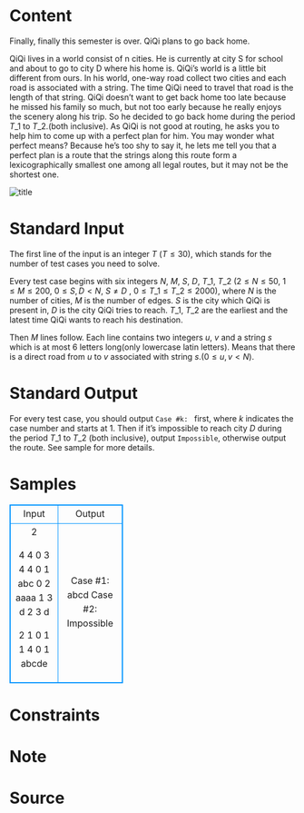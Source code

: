 
# Content

Finally, finally this semester is over. QiQi plans to go back home.

QiQi lives in a world consist of n cities. He is currently at city S for school and about to go to city D where his home is. QiQi’s world is a little bit different from ours. In his world, one-way road collect two cities and each road is associated with a string. The time QiQi need to travel that road is the length of that string. QiQi doesn’t want to get back home too late because he missed his family so much, but not too early because he really enjoys the scenery along his trip. So he decided to go back home during the period $T\_1$ to $T\_2$.(both inclusive). As QiQi is not good at routing, he asks you to help him to come up with a perfect plan for him. You may wonder what perfect means? Because he’s too shy to say it, he lets me tell you that a perfect plan is a route that the strings along this route form a lexicographically smallest one among all legal routes, but it may not be the shortest one.

![title](/source/lutece/going-back-home/img/aHR0cHM6Ly9hY20udWVzdGMuZWR1LmNuL21lZGlhL2ltYWdlL3Byb2JsZW0vMzY2LzIwMTQwNDExMTQxMDU0Njg5MzQucG5n.png)

# Standard Input

The first line of the input is an integer $T$ ($T\leq 30$), which stands for the number of test cases you need to solve.

Every test case begins with six integers $N$, $M$, $S$, $D$, $T\_1$, $T\_2$ ($2\leq N\leq 50$, $1\leq M\leq 200$, $0\leq S, D < N$, $S\neq D$ , $0\leq T\_1\leq T\_2\leq 2000$), where $N$ is the number of cities, $M$ is the number of edges. $S$ is the city which QiQi is present in, $D$ is the city QiQi tries to reach. $T\_1$, $T\_2$ are the earliest and the latest time QiQi wants to reach his destination.

Then $M$ lines follow. Each line contains two integers $u$, $v$ and a string $s$ which is at most $6$ letters long(only lowercase latin letters). Means that there is a direct road from $u$ to $v$ associated with string $s$.($0\leq u, v < N$).

# Standard Output

For every test case, you should output `Case #k: ` first, where $k$ indicates the case number and starts at $1$. Then if it’s impossible to reach city $D$ during the period $T\_1$ to $T\_2$ (both inclusive), output `Impossible`, otherwise output the route. See sample for more details.

# Samples

<style>
        table,table tr th, table tr td { border:1px solid #0094ff; }
        table { width: 200px; min-height: 25px; line-height: 25px; text-align: center; border-collapse: collapse;}   
    </style>
<table>
	<tr>
		<td>Input</td>
		<td>Output</td>
	</tr>
<tr><td>2

4 4 0 3 4 4
0 1 abc
0 2 aaaa
1 3 d
2 3 d

2 1 0 1 1 4
0 1 abcde</td><td>Case #1: abcd
Case #2: Impossible</td></tr></table>


# Constraints



# Note



# Source


